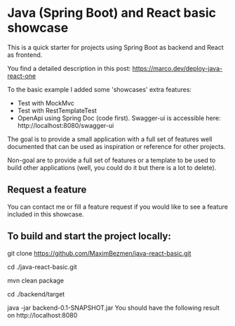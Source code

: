 # Java (Spring Boot) and React basic showcase

This is a quick starter for projects using Spring Boot as backend and React as frontend.

You find a detailed description in this post:
https://marco.dev/deploy-java-react-one


To the basic example I added some 'showcases' extra features:
- Test with MockMvc
- Test with RestTemplateTest
- OpenApi using Spring Doc (code first). Swagger-ui is accessible here: http://localhost:8080/swagger-ui

The goal is to provide a small application with a full set of features well documented that can be used as inspiration or reference for other projects.

Non-goal are to provide a full set of features or a template to be used to build other applications (well, you could do it but there is a lot to delete).

## Request a feature
You can contact me or fill a feature request if you would like to see a feature included in this showcase.

## To build and start the project locally:
 
git clone https://github.com/MaximBezmen/java-react-basic.git
 
cd ./java-react-basic.git 
 
mvn clean package 
 
cd ./backend/target 
 
java -jar backend-0.1-SNAPSHOT.jar 
You should have the following result on http://localhost:8080


